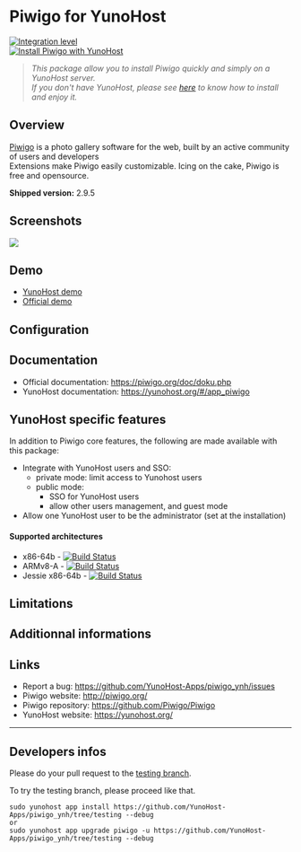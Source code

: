 # Piwigo for YunoHost

[![Integration level](https://dash.yunohost.org/integration/piwigo.svg)](https://dash.yunohost.org/appci/app/piwigo)  
[![Install Piwigo with YunoHost](https://install-app.yunohost.org/install-with-yunohost.png)](https://install-app.yunohost.org/?app=piwigo)

> *This package allow you to install Piwigo quickly and simply on a YunoHost server.  
If you don't have YunoHost, please see [here](https://yunohost.org/#/install) to know how to install and enjoy it.*

## Overview

[Piwigo](http://piwigo.org) is a photo gallery software for the web, built by an active community of users and developers  
Extensions make Piwigo easily customizable. Icing on the cake, Piwigo is free and opensource.

**Shipped version:** 2.9.5

## Screenshots

![](http://piwigo.org/screenshots/homepage/piwigo-batch-manager.png)

## Demo

* [YunoHost demo](https://demo.yunohost.org/piwigo/)
* [Official demo](http://piwigo.org/demo/)

## Configuration

## Documentation

 * Official documentation: https://piwigo.org/doc/doku.php
 * YunoHost documentation: https://yunohost.org/#/app_piwigo

## YunoHost specific features

In addition to Piwigo core features, the following are made available with
this package:

 * Integrate with YunoHost users and SSO:
   * private mode: limit access to Yunohost users
   * public mode:
     * SSO for YunoHost users
     * allow other users management, and guest mode
 * Allow one YunoHost user to be the administrator (set at the installation)

#### Supported architectures

* x86-64b - [![Build Status](https://ci-apps.yunohost.org/ci/logs/piwigo%20%28Apps%29.svg)](https://ci-apps.yunohost.org/ci/apps/piwigo/)
* ARMv8-A - [![Build Status](https://ci-apps-arm.yunohost.org/ci/logs/piwigo%20%28Apps%29.svg)](https://ci-apps-arm.yunohost.org/ci/apps/piwigo/)
* Jessie x86-64b - [![Build Status](https://ci-stretch.nohost.me/ci/logs/piwigo%20%28Apps%29.svg)](https://ci-stretch.nohost.me/ci/apps/piwigo/)

## Limitations

## Additionnal informations

## Links

 * Report a bug: https://github.com/YunoHost-Apps/piwigo_ynh/issues
 * Piwigo website: http://piwigo.org/
 * Piwigo repository: https://github.com/Piwigo/Piwigo
 * YunoHost website: https://yunohost.org/

---

Developers infos
----------------

Please do your pull request to the [testing branch](https://github.com/YunoHost-Apps/piwigo_ynh/tree/testing).

To try the testing branch, please proceed like that.
```
sudo yunohost app install https://github.com/YunoHost-Apps/piwigo_ynh/tree/testing --debug
or
sudo yunohost app upgrade piwigo -u https://github.com/YunoHost-Apps/piwigo_ynh/tree/testing --debug
```
